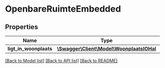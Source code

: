 # OpenbareRuimteEmbedded

## Properties
Name | Type | Description | Notes
------------ | ------------- | ------------- | -------------
**ligt_in_woonplaats** | [**\Swagger\Client\Model\WoonplaatsIOHal**](WoonplaatsIOHal.md) |  | [optional] 

[[Back to Model list]](../../README.md#documentation-for-models) [[Back to API list]](../../README.md#documentation-for-api-endpoints) [[Back to README]](../../README.md)

